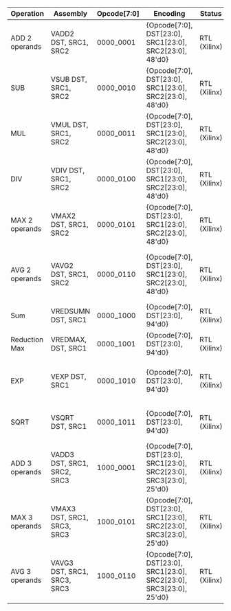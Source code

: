 | Operation     | Assembly                    | Opcode[7:0] | Encoding                                                            | Status          | Description                                                |
|---------------|-----------------------------|-------------|---------------------------------------------------------------------|-----------------|------------------------------------------------------------|
| ADD 2 operands| VADD2 DST, SRC1, SRC2       | 0000_0001   | {Opcode[7:0], DST[23:0], SRC1[23:0], SRC2[23:0], 48'd0}             | RTL (Xilinx)    | Vector Addition                                            |
| SUB           | VSUB DST, SRC1, SRC2        | 0000_0010   | {Opcode[7:0], DST[23:0], SRC1[23:0], SRC2[23:0], 48'd0}             | RTL (Xilinx)    | Vector Subtraction                                         |
| MUL           | VMUL DST, SRC1, SRC2        | 0000_0011   | {Opcode[7:0], DST[23:0], SRC1[23:0], SRC2[23:0], 48'd0}             | RTL (Xilinx)    | Vector Multiplication                                      |
| DIV           | VDIV DST, SRC1, SRC2        | 0000_0100   | {Opcode[7:0], DST[23:0], SRC1[23:0], SRC2[23:0], 48'd0}             | RTL (Xilinx)    | Vector division                                            |
| MAX 2 operands| VMAX2 DST, SRC1, SRC2       | 0000_0101   | {Opcode[7:0], DST[23:0], SRC1[23:0], SRC2[23:0], 48'd0}             | RTL (Xilinx)    | Compare two vectors and get only the larger elements       |
| AVG 2 operands| VAVG2 DST, SRC1, SRC2       | 0000_0110   | {Opcode[7:0], DST[23:0], SRC1[23:0], SRC2[23:0], 48'd0}             | RTL (Xilinx)    | Get theaverage of two vector's each elements               |
| Sum           | VREDSUMN DST, SRC1          | 0000_1000   | {Opcode[7:0], DST[23:0], 94'd0}                                     | RTL (Xilinx)    | Get sum of all elements of a vector                        |
| Reduction Max | VREDMAX, DST, SRC1          | 0000_1001   | {Opcode[7:0], DST[23:0], 94'd0}                                     | RTL (Xilinx)    | Get max value in a vector                                  |
| EXP           | VEXP DST, SRC1              | 0000_1010   | {Opcode[7:0], DST[23:0], 94'd0}                                     | RTL (Xilinx)    | Get the exponential of each element in the vector          |
| SQRT          | VSQRT DST, SRC1             | 0000_1011   | {Opcode[7:0], DST[23:0], 94'd0}                                     | RTL (Xilinx)    | Get the sqrt of each element in the vector                 |
| ADD 3 operands| VADD3 DST, SRC1, SRC2, SRC3 | 1000_0001   | {Opcode[7:0], DST[23:0], SRC1[23:0], SRC2[23:0], SRC3[23:0], 25'd0} | RTL (Xilinx)    | Vector Addition with three operand                         |
| MAX 3 operands| VMAX3 DST, SRC1, SRC3, SRC3 | 1000_0101   | {Opcode[7:0], DST[23:0], SRC1[23:0], SRC2[23:0], SRC3[23:0], 25'd0} | RTL (Xilinx)    | Compare three vectors and get only the larger elements     |
| AVG 3 operands| VAVG3 DST, SRC1, SRC3, SRC3 | 1000_0110   | {Opcode[7:0], DST[23:0], SRC1[23:0], SRC2[23:0], SRC3[23:0], 25'd0} | RTL (Xilinx)    | Get average of three vector's each elements                |
